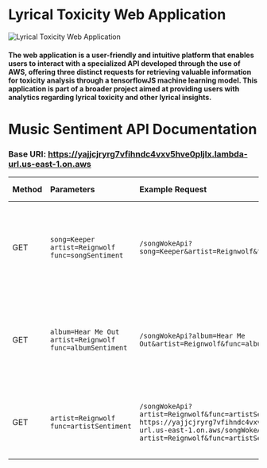 # Lyrical Toxicity Web Application

![Lyrical Toxicity Web Application](https://lennoxanderson.com/portfolio/musicapp.png)

#### The web application is a user-friendly and intuitive platform that enables users to interact with a specialized API developed through the use of AWS, offering three distinct requests for retrieving valuable information for toxicity analysis through a tensorflowJS machine learning model. This application is part of a broader project aimed at providing users with analytics regarding lyrical toxicity and other lyrical insights.

# Music Sentiment API Documentation
### Base URI: https://yajjcjryrg7vfihndc4vxv5hve0pljlx.lambda-url.us-east-1.on.aws

| Method | Parameters                                               | Example Request                                                                                                                              | Expected Output                                                                                                                       |
| :----- | :------------------------------------------------------- | :------------------------------------------------------------------------------------------------------------------------------------------- | :------------------------------------------------------------------------------------------------------------------------------------ |
| GET    | `song=Keeper artist=Reignwolf func=songSentiment`       | `/songWokeApi?song=Keeper&artist=Reignwolf&func=songSentiment`                                                                               | Returns the lyrics of a specified song given a song and artist name.                                                                  |
| GET    | `album=Hear Me Out artist=Reignwolf func=albumSentiment` | `/songWokeApi?album=Hear Me Out&artist=Reignwolf&func=albumSentiment`                                                                         | Returns the lyrics of a specified album given an album and artist name.                                                               |
| GET    | `artist=Reignwolf func=artistSentiment`                 | `/songWokeApi?artist=Reignwolf&func=artistSentiment`<br>`https://yajjcjryrg7vfihndc4vxv5hve0pljlx.lambda-url.us-east-1.on.aws/songWokeApi?artist=Reignwolf&func=artistSentiment` | Returns lyrics of 25 songs at random given an artist.                                                                                |

